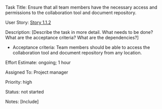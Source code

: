 Task Title: Ensure that all team members have the necessary access and permissions to the collaboration tool and document repository.

User Story: [Story 1.1.2](../../stories/story_1.1.2.md)

Description: [Describe the task in more detail. What needs to be done? What are the acceptance criteria? What are the dependencies?]
* Acceptance criteria: Team members should be able to access the collaboration tool and document repository from any location.

Effort Estimate: ongoing; 1 hour

Assigned To: Project manager

Priority: high

Status: not started

Notes: [Include]